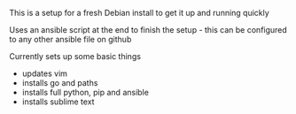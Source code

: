 This is a setup for a fresh Debian install to get it up and running quickly

Uses an ansible script at the end to finish the setup - this can be configured to any other ansible file on github

Currently sets up some basic things 

- updates vim
- installs go and paths
- installs full python, pip and ansible
- installs sublime text
